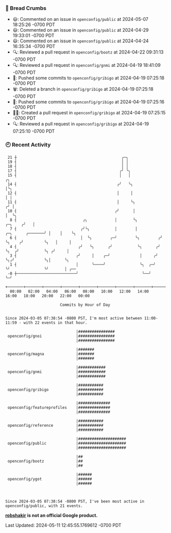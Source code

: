 ### 🍞 Bread Crumbs

 * 😃: Commented on an issue in `openconfig/public` at 2024-05-07 18:25:26 -0700 PDT
 * 😃: Commented on an issue in `openconfig/public` at 2024-04-29 19:33:01 -0700 PDT
 * 😃: Commented on an issue in `openconfig/public` at 2024-04-24 16:35:34 -0700 PDT
 * 🔍: Reviewed a pull request in  `openconfig/bootz` at 2024-04-22 09:31:13 -0700 PDT
 * 🔍: Reviewed a pull request in  `openconfig/gnmi` at 2024-04-19 18:41:09 -0700 PDT
 * 🚢: Pushed some commits to `openconfig/gribigo` at 2024-04-19 07:25:18 -0700 PDT
 * 🗑: Deleted a branch in `openconfig/gribigo` at 2024-04-19 07:25:18 -0700 PDT
 * 🚢: Pushed some commits to `openconfig/gribigo` at 2024-04-19 07:25:16 -0700 PDT
 * ✍🏼: Created a pull request in `openconfig/gribigo` at 2024-04-19 07:25:15 -0700 PDT
 * 🔍: Reviewed a pull request in  `openconfig/gribigo` at 2024-04-19 07:25:10 -0700 PDT

### 🕘 Recent Activity
```
 21 ┼                                              ╭─╮
 19 ┤                                              │ │
 18 ┤                                              │ │
 17 ┤                                             ╭╯ ╰╮
 15 ┤                                             │   │                                       ╭╮
 14 ┤                                            ╭╯   ╰╮                                      │╰╮
 12 ┤                                            │     │                                      │ │
 11 ┤                                            │     ╰╮                                    ╭╯ │
 10 ┤                                           ╭╯      │                                    │  ╰╮
  8 ┤                             ╭╮            │       ╰╮                           ╭─╮    ╭╯   │
  7 ┤                            ╭╯╰╮           │        │          ╭─╮      ╭───────╯ │    │    ╰╮
  6 ┤                            │  ╰╮        ╭─╯        ╰╮        ╭╯ ╰╮    ╭╯         ╰╮   │     │
  4 ┤                           ╭╯   ╰╮      ╭╯           ╰╮      ╭╯   ╰╮  ╭╯           ╰╮ ╭╯     │
  3 ┤                          ╭╯     │    ╭─╯             │     ╭╯     ╰╮╭╯             ╰╮│      ╰╮
  1 ┤                          │      ╰────╯               ╰╮  ╭─╯       ╰╯               ╰╯       │ ╭──
 -0 ┼──────────────────────────╯                            ╰──╯                                   ╰─╯
    +───────+───────+───────+───────+───────+───────+───────+───────+───────+───────+───────+───────+────
  00:00   02:00   04:00   06:00   08:00   10:00   12:00   14:00   16:00   18:00   20:00   22:00   00:00   

						Commits by Hour of Day


Since 2024-03-05 07:38:54 -0800 PST, I'm most active between 11:00-11:59 - with 22 events in that hour.

```



```
                               |################
 openconfig/gnoi               |################
                               |################

                               |#######
 openconfig/magna              |#######
                               |#######

                               |############
 openconfig/gnmi               |############
                               |############

                               |###########
 openconfig/gribigo            |###########
                               |###########

                               |##############
 openconfig/featureprofiles    |##############
                               |##############

                               |###########
 openconfig/reference          |###########
                               |###########

                               |#####################
 openconfig/public             |#####################
                               |#####################

                               |##
 openconfig/bootz              |##
                               |##

                               |######
 openconfig/ygot               |######
                               |######



Since 2024-03-05 07:38:54 -0800 PST, I've been most active in openconfig/public, with 21 events.

```
**[robshakir](mailto:robjs@google.com) is not an official Google product.**  


Last Updated: 2024-05-11 12:45:55.1769612 -0700 PDT
